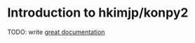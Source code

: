 # Introduction to hkimjp/konpy2

TODO: write [great documentation](http://jacobian.org/writing/what-to-write/)
